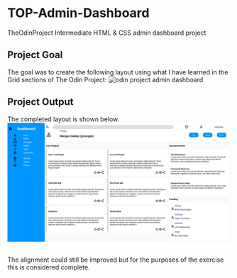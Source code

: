 # TOP-Admin-Dashboard
TheOdinProject Intermediate HTML &amp; CSS admin dashboard project

## Project Goal
The goal was to create the following layout using what I have learned in the Grid sections of The Odin Project:
![odin project admin dashboard ](https://cdn.statically.io/gh/TheOdinProject/curriculum/43cc6ab69fdfbef40d431a65677d2144668930ac/intermediate_html_css/grid/project_admin_dashboard/imgs/dashboard-project.png)
## Project Output
The completed layout is shown below.
![Admin dashboard created for this exercise](/images/complete-dashboard.png)

The alignment could still be improved but for the purposes of the exercise this is considered complete.
